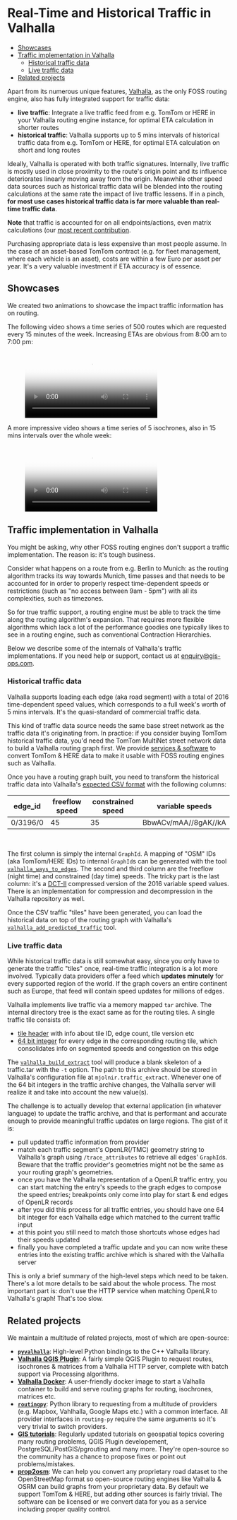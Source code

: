 # Real-Time and Historical Traffic in Valhalla

<!-- @import "[TOC]" {cmd="toc" autoUpdate=0 depthFrom=1 depthTo=6 orderedList=false} -->
<!-- code_chunk_output -->

- [Showcases](#user-content-showcases)
- [Traffic implementation in Valhalla](#user-content-traffic-implementation-in-valhalla)
  - [Historical traffic data](#user-content-historical-traffic-data)
  - [Live traffic data](#user-content-live-traffic-data)
- [Related projects](#user-content-related-projects)

<!-- /code_chunk_output -->


Apart from its numerous unique features, [Valhalla](https://github.com/valhalla/valhalla), as the only FOSS routing engine, also has fully integrated support for traffic data:

- **live traffic**:  Integrate a live traffic feed from e.g. TomTom or HERE in your Valhalla routing engine instance, for optimal ETA calculation in shorter routes
- **historical traffic**: Valhalla supports up to 5 mins intervals of historical traffic data from e.g. TomTom or HERE, for optimal ETA calculation on short and long routes

Ideally, Valhalla is operated with both traffic signatures. Internally, live traffic is mostly used in close proximity to the route's origin point and its influence deteriorates linearly moving away from the origin. Meanwhile other speed data sources such as historical traffic data will be blended into the routing calculations at the same rate the impact of live traffic lessens. If in a pinch, **for most use cases historical traffic data is far more valuable than real-time traffic data**.

**Note** that traffic is accounted for on all endpoints/actions, even matrix calculations (our [most recent contribution](https://github.com/valhalla/valhalla/pull/3795).

Purchasing appropriate data is less expensive than most people assume. In the case of an asset-based TomTom contract (e.g. for fleet management, where each vehicle is an asset), costs are within a few Euro per asset per year. It's a very valuable investment if ETA accuracy is of essence.

## Showcases

We created two animations to showcase the impact traffic information has on routing.

The following video shows a time series of 500 routes which are requested every 15 minutes of the week. Increasing ETAs are obvious from 8:00 am to 7:00 pm:

<figure class="video_container">
  <video controls="controls" allowfullscreen="true" poster="http://gis-ops.com/wp-content/uploads/2022/03/valhalla_directions.jpg?raw=true">
    <source src="https://github.com/gis-ops/valhalla_isochrone_timeseries/blob/main/data/valhalla_directions.mp4?raw=true" type="video/mp4">
      <source src="https://github.com/gis-ops/valhalla_isochrone_timeseries/blob/main/data/valhalla_directions.ogg?raw=true" type="video/ogg">
        <source src="https://github.com/gis-ops/valhalla_isochrone_timeseries/blob/main/data/valhalla_directions.webm?raw=true" type="video/webm">
  </video>
</figure>

A more impressive video shows a time series of 5 isochrones, also in 15 mins intervals over the whole week:

<figure class="video_container">
  <video controls="controls" allowfullscreen="true" poster="http://gis-ops.com/wp-content/uploads/2022/03/valhalla_isochrones.jpg?raw=true">
    <source src="https://github.com/gis-ops/valhalla_isochrone_timeseries/blob/main/data/valhalla.mp4?raw=true" type="video/mp4">
      <source src="https://github.com/gis-ops/valhalla_isochrone_timeseries/blob/main/data/valhalla_isochrones.ogg?raw=true" type="video/ogg">
        <source src="https://github.com/gis-ops/valhalla_isochrone_timeseries/blob/main/data/valhalla_isochrones.webm?raw=true" type="video/webm">
  </video>
</figure>

## Traffic implementation in Valhalla

You might be asking, why other FOSS routing engines don't support a traffic implementation. The reason is: it's tough business.

Consider what happens on a route from e.g. Berlin to Munich: as the routing algorithm tracks its way towards Munich, time passes and that needs to be accounted for in order to properly respect time-dependent speeds or restrictions (such as "no access between 9am - 5pm") with all its complexities, such as timezones.

So for true traffic support, a routing engine must be able to track the time along the routing algorithm's expansion. That requires more flexible algorithms which lack a lot of the performance goodies one typically likes to see in a routing engine, such as conventional Contraction Hierarchies.

Below we describe some of the internals of Valhalla's traffic implementations. If you need help or support, contact us at enquiry@gis-ops.com.

### Historical traffic data

Valhalla supports loading each edge (aka road segment) with a total of 2016 time-dependent speed values, which corresponds to a full week's worth of 5 mins intervals. It's the quasi-standard of commercial traffic data.

This kind of traffic data source needs the same base street network as the traffic data it's originating from. In practice: if you consider buying TomTom historical traffic data, you'd need the TomTom MultiNet street network data to build a Valhalla routing graph first. We provide [services & software](https://gis-ops.com/routing-and-optimisation/#data-services) to convert TomTom & HERE data to make it usable with FOSS routing engines such as Valhalla.

Once you have a routing graph built, you need to transform the historical traffic data into Valhalla's [expected CSV format](https://github.com/valhalla/valhalla/blob/master/test/data/traffic_tiles/0/003/196.csv) with the following columns:

| edge_id  | freeflow speed | constrained speed | variable speeds      |
|----------|----------------|-------------------|----------------------|
| 0/3196/0 | 45             | 35                | BbwACv/mAA//8gAK//kA |
</br>

The first column is simply the internal `GraphId`. A mapping of "OSM" IDs (aka TomTom/HERE IDs) to internal `GraphId`s can be generated with the tool [`valhalla_ways_to_edges`](https://github.com/valhalla/valhalla/blob/master/src/mjolnir/valhalla_ways_to_edges.cc). The second and third column are the freeflow (night time) and constrained (day time) speeds. The tricky part is the last column: it's a [DCT-II](https://en.wikipedia.org/wiki/Discrete_cosine_transform) compressed version of the 2016 variable speed values. There is an implementation for compression and decompression in the Valhalla repository as well.

Once the CSV traffic "tiles" have been generated, you can load the historical data on top of the routing graph with Valhalla's [`valhalla_add_predicted_traffic`](https://github.com/valhalla/valhalla/blob/master/src/mjolnir/valhalla_add_predicted_traffic.cc) tool.

### Live traffic data

While historical traffic data is still somewhat easy, since you only have to generate the traffic "tiles" once, real-time traffic integration is a lot more involved. Typically data providers offer a feed which **updates minutely** for every supported region of the world. If the graph covers an entire continent such as Europe, that feed will contain speed updates for millions of edges.

Valhalla implements live traffic via a memory mapped `tar` archive. The internal directory tree is the exact same as for the routing tiles. A single traffic tile consists of:
- [tile header](https://github.com/valhalla/valhalla/blob/6e28861fd8985935a1e647af9a5a399560945b52/valhalla/baldr/traffictile.h#L185-L192) with info about tile ID, edge count, tile version etc
- [64 bit integer](https://github.com/valhalla/valhalla/blob/6e28861fd8985935a1e647af9a5a399560945b52/valhalla/baldr/traffictile.h#L54-L65) for every edge in the corresponding routing tile, which consolidates info on segmented speeds and congestion on this edge

The [`valhalla_build_extract`](https://github.com/valhalla/valhalla/blob/6e28861fd8985935a1e647af9a5a399560945b52/scripts/valhalla_build_extract#L45) tool will produce a blank skeleton of a traffic.tar with the `-t` option. The path to this archive should be stored in Valhalla's configuration file at `mjolnir.traffic_extract`. Whenever one of the 64 bit integers in the traffic archive changes, the Valhalla server will realize it and take into account the new value(s).

The challenge is to actually develop that external application (in whatever language) to update the traffic archive, and that is performant and accurate enough to provide meaningful traffic updates on large regions. The gist of it is:

- pull updated traffic information from provider
- match each traffic segment's OpenLR(/TMC) geometry string to Valhalla's graph using `/trace_attributes` to retrieve all edges' `GraphId`s. Beware that the traffic provider's geometries might not be the same as your routing graph's geometries.
- once you have the Valhalla representation of a OpenLR traffic entry, you can start matching the entry's speeds to the graph edges to compose the speed entries; breakpoints only come into play for start & end edges of OpenLR records
- after you did this process for all traffic entries, you should have one 64 bit integer for each Valhalla edge which matched to the current traffic input
- at this point you still need to match those shortcuts whose edges had their speeds updated
- finally you have completed a traffic update and you can now write these entries into the existing traffic archive which is shared with the Valhalla server

This is only a brief summary of the high-level steps which need to be taken. There's a lot more details to be said about the whole process. The most important part is: don't use the HTTP service when matching OpenLR to Valhalla's graph! That's too slow.

## Related projects

We maintain a multitude of related projects, most of which are open-source:

- [**`pyvalhalla`**](https://github.com/gis-ops/pyvalhalla): High-level Python bindings to the C++ Valhalla library.
- [**Valhalla QGIS Plugin**](https://plugins.qgis.org/plugins/valhalla/): A fairly simple QGIS Plugin to request routes, isochrones & matrices from a Valhalla HTTP server, complete with batch support via Processing algorithms.
- [**Valhalla Docker**](https://github.com/gis-ops/docker-valhalla): A user-friendly docker image to start a Valhalla container to build and serve routing graphs for routing, isochrones, matrices etc.
- [**`routingpy`**](https://github.com/gis-ops/routing-py): Python library to requesting from a multitude of providers (e.g. Mapbox, Vahlhalla, Google Maps etc.) with a common interface. All provider interfaces in `routing-py` require the same arguments so it's very trivial to switch providers.
- [**GIS tutorials**](https://github.com/gis-ops/tutorials): Regularly updated tutorials on geospatial topics covering many routing problems, QGIS Plugin developement, PostgreSQL/PostGIS/pgrouting and many more. They're open-source so the community has a chance to propose fixes or point out problems/mistakes.
- [**prop2osm**](https://github.com/gis-ops/prop2osm): We can help you convert any proprietary road dataset to the OpenStreetMap format so open-source routing engines like Valhalla & OSRM can build graphs from your proprietary data. By default we support TomTom & HERE, but adding other sources is fairly trivial. The software can be licensed or we convert data for you as a service including proper quality control.
